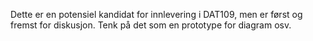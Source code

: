 Dette er en potensiel kandidat for innlevering i DAT109, men er først og fremst for diskusjon. Tenk på det som en prototype for diagram osv.
